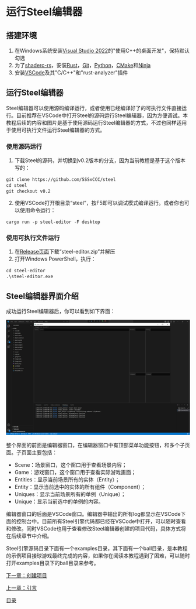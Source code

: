 # 运行Steel编辑器

## 搭建环境

1. 在Windows系统安装[Visual Studio 2022][Visual Studio 2022]的"使用C++的桌面开发"，保持默认勾选
2. 为了[shaderc-rs][shaderc-rs]，安装[Rust][Rust]，[Git][Git]，[Python][Python]，[CMake][CMake]和[Ninja][Ninja]
3. 安装[VSCode][VSCode]及其"C/C++"和"rust-analyzer"插件

## 运行Steel编辑器

Steel编辑器可以使用源码编译运行，或者使用已经编译好了的可执行文件直接运行。目前推荐在VSCode中打开Steel的源码运行Steel编辑器，因为方便调试。本教程后续的内容和图片是基于使用源码运行Steel编辑器的方式，不过也同样适用于使用可执行文件运行Steel编辑器的方式。

### 使用源码运行

1. 下载Steel的源码，并切换到v0.2版本的分支，因为当前教程是基于这个版本写的：
```
git clone https://github.com/SSSxCCC/steel
cd steel
git checkout v0.2
```
2. 使用VSCode打开根目录“steel”，按F5即可以调试模式编译运行。或者你也可以使用命令运行：
```
cargo run -p steel-editor -F desktop
```

### 使用可执行文件运行

1. 在[Release页面][Release]下载“steel-editor.zip”并解压
2. 打开Windows PowerShell，执行：
```
cd steel-editor
.\steel-editor.exe
```

## Steel编辑器界面介绍

成功运行Steel编辑器后，你可以看到如下界面：

![image](../images/steel-editor.png)

整个界面的前面是编辑器窗口，在编辑器窗口中有顶部菜单功能按钮，和多个子页面。子页面主要包括：
* Scene：场景窗口，这个窗口用于查看场景内容；
* Game：游戏窗口，这个窗口用于查看实际游戏画面；
* Entities：显示当前场景所有的实体（Entity）；
* Entity：显示当前选中的实体的所有组件（Component）；
* Uniques：显示当前场景所有的单例（Unique）；
* Unique：显示当前选中的单例的内容。

编辑器窗口的后面是VSCode窗口。编辑器中输出的所有log都显示在VSCode下面的控制台中。目前所有Steel引擎代码都已经在VSCode中打开，可以随时查看和修改。同时VSCode也用于查看修改Steel编辑器创建的项目代码，具体方式将在后续章节中介绍。

Steel引擎源码目录下面有一个examples目录，其下面有一个ball目录，是本教程的示例项目接球游戏最终完成的内容，如果你在阅读本教程遇到了困难，可以随时打开examples目录下的ball目录来参考。

[下一章：创建项目][3]

[上一章：引言][1]

[目录][0]

[0]: 目录.md
[1]: 1-引言.md
[2]: 2-运行Steel编辑器.md
[3]: 3-创建项目.md
[4]: 4-编写代码.md
[5]: 5-场景搭建.md
[6]: 6-玩家控制.md
[7]: 7-推一下球.md
[8]: 8-游戏失败.md
[9]: 9-主菜单.md
[Rust]: https://www.rust-lang.org/
[Git]: https://git-scm.com/
[Python]: https://www.python.org/
[CMake]: https://cmake.org/
[Ninja]: https://github.com/ninja-build/ninja/releases
[shaderc-rs]: https://github.com/google/shaderc-rs
[Visual Studio 2022]: https://visualstudio.microsoft.com/vs/
[VSCode]: https://code.visualstudio.com/
[Release]: https://github.com/SSSxCCC/steel/releases
